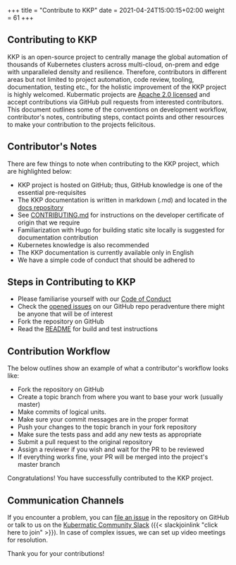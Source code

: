 +++
title = "Contribute to KKP"
date = 2021-04-24T15:00:15+02:00
weight = 61
+++

## Contributing to KKP

KKP is an open-source project to centrally manage the global automation of thousands of Kubernetes clusters across multi-cloud, on-prem and edge with unparalleled density and resilience. Therefore, contributors in different areas but not limited to project automation, code review, tooling, documentation, testing etc., for the holistic improvement of the KKP project is highly welcomed. Kubermatic projects are [Apache 2.0 licensed](https://github.com/kubermatic/kubermatic/blob/master/LICENSE) and accept contributions via GitHub pull requests from interested contributors. This document outlines some of the conventions on development workflow, contributor's notes, contributing steps, contact points and other resources to make your contribution to the projects felicitous.

## Contributor's Notes

There are few things to note when contributing to the KKP project, which are highlighted below:

*   KKP project is hosted on GitHub; thus, GitHub knowledge is one of the essential pre-requisites 
*   The KKP documentation is written in markdown (.md) and located in the [docs repository](https://github.com/kubermatic/docs/tree/master/content/kubermatic)
*   See [CONTRIBUTING.md](https://github.com/kubermatic/kubermatic/blob/master/CONTRIBUTING.md) for instructions on the developer certificate of origin that we require
*   Familiarization with Hugo for building static site locally is suggested for documentation contribution
*   Kubernetes knowledge is also recommended
*   The KKP documentation is currently available only in English  
*   We have a simple code of conduct that should be adhered to

## Steps in Contributing to KKP

*   Please familiarise yourself with our [Code of Conduct](https://github.com/kubermatic/kubermatic/blob/master/CODE_OF_CONDUCT.md)
*   Check the [opened issues](https://github.com/kubermatic/kubermatic/issues) on our GitHub repo peradventure there might be anyone that will be of interest
*   Fork the repository on GitHub
*   Read the [README](https://github.com/kubermatic/kubermatic/blob/master/README.md) for build and test instructions

## Contribution Workflow

The below outlines show an example of what a contributor's workflow looks like:

*   Fork the repository on GitHub
*   Create a topic branch from where you want to base your work (usually master)
*   Make commits of logical units.
*   Make sure your commit messages are in the proper format
*   Push your changes to the topic branch in your fork repository
*   Make sure the tests pass and add any new tests as appropriate
*   Submit a pull request to the original repository
*   Assign a reviewer if you wish and wait for the PR to be reviewed 
*   If everything works fine, your PR will be merged into the project's master branch

Congratulations! You have successfully contributed to the KKP project. 

## Communication Channels

If you encounter a problem, you can [file an issue](https://github.com/kubermatic/kubermatic/issues) in the repository on GitHub or talk to us on the [Kubermatic Community Slack](https://kubermatic-community.slack.com/) ({{< slackjoinlink "click here to join" >}}). In case of complex issues, we can set up video meetings for resolution.

Thank you for your contributions!
